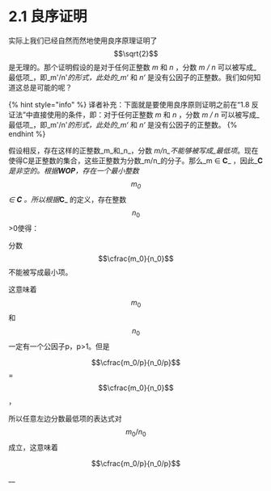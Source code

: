 # 2.1 良序证明

实际上我们已经自然而然地使用良序原理证明了 $$\sqrt{2}$$ 是无理的。那个证明假设的是对于任何正整数 _m_ 和 _n_ ，分数 _m / n_ 可以被写成_最低项_，即_m'/n'_的形式，此处的_m‘_ 和 _n‘_ 是没有公因子的正整数。我们如何知道这总是可能的呢？

{% hint style="info" %}
译者补充：下面就是要使用良序原则证明之前在“1.8 反证法”中直接使用的条件，即：对于任何正整数 _m_ 和 _n_ ，分数 _m / n_ 可以被写成_最低项_，即_m'/n'_的形式，此处的_m‘_ 和 _n‘_ 是没有公因子的正整数。
{% endhint %}

假设相反，存在这样的正整数_m_和_n_，分数 _m/n_不能够被写成_最低项_。现在使得C是正整数的集合，这些正整数为分数_m/n_的分子。那么_m ∈ **C**_ ，因此_**C**_是非空的。根据**WOP**，存在一个最小整数 $$m_0$$ _∈ **C**_ 。所以根据_**C**_ 的定义，存在整数 $$n_0$$ &gt;0使得：

分数 $$\cfrac{m_0}{n_0}$$ 不能被写成最小项。

这意味着 $$m_0$$ 和 $$n_0$$ 一定有一个公因子p，p&gt;1。但是 

$$\cfrac{m_0/p}{n_0/p}$$ =$$\cfrac{m_0}{n_0}$$ ，

所以任意左边分数最低项的表达式对 $$m_0/n_0$$ 成立，这意味着

$$\cfrac{m_0/p}{n_0/p}$$ 











\_\_



  

